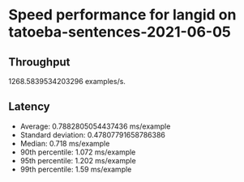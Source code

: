 # Speed performance for langid on tatoeba-sentences-2021-06-05

## Throughput
1268.5839534203296 examples/s.

## Latency
- Average: 0.7882805054437436 ms/example
- Standard deviation: 0.47807791658786386
- Median: 0.718 ms/example
- 90th percentile: 1.072 ms/example
- 95th percentile: 1.202 ms/example
- 99th percentile: 1.59 ms/example
